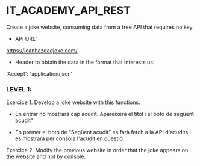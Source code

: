 # IT_ACADEMY_API_REST

Create a joke website, consuming data from a free API that requires no key. 

-   API URL:

https://icanhazdadjoke.com/

-    Header to obtain the data in the format that interests us:

'Accept': 'application/json'

### LEVEL 1:

Exercice 1.
Develop a joke website with this functions:


- En entrar no mostrarà cap acudit. Apareixerà el títol i el botó de següent acudit“

- En prémer el botó de “Següent acudit” es farà fetch a la API d'acudits i es mostrarà per consola l'acudit en qüestió.


Exercice 2.
Modify the previous website in order that the joke appears on the website and not by console.

